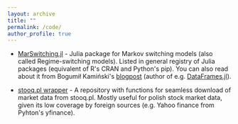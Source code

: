 ```yaml
---
layout: archive
title: ""
permalink: /code/
author_profile: true
---
```



* [MarSwitching.jl](https://github.com/m-dadej/MarSwitching.jl) - Julia package for Markov switching models (also called Regime-switching models). Listed in general registry of Julia packages (equivalent of R's CRAN and Python's pip). You can also read about it from Bogumił Kamiński's [blogpost](https://bkamins.github.io/julialang/2023/12/22/mars.html) (author of e.g. [DataFrames.jl](https://github.com/JuliaData/DataFrames.jl)).

* [stooq.pl wrapper](https://github.com/m-dadej/Downloading-and-aggregating-stocks) - A repository with functions for seamless download of market data from stooq.pl. Mostly useful for polish stock market data, given its low coverage by foreign sources (e.g. Yahoo finance from Pyhton's yfinance).